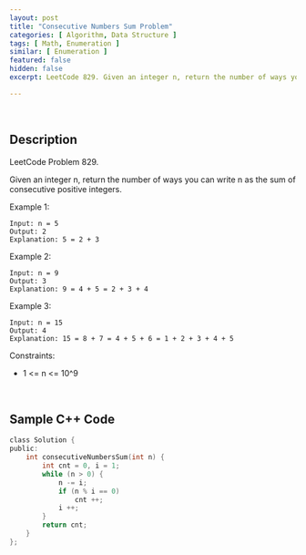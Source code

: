 ```yaml
---
layout: post
title: "Consecutive Numbers Sum Problem"
categories: [ Algorithm, Data Structure ]
tags: [ Math, Enumeration ]
similar: [ Enumeration ]
featured: false
hidden: false
excerpt: LeetCode 829. Given an integer n, return the number of ways you can write n as the sum of consecutive positive integers.

---
```


<br />

## Description

LeetCode Problem 829.

Given an integer n, return the number of ways you can write n as the sum of consecutive positive integers.

Example 1:
```
Input: n = 5
Output: 2
Explanation: 5 = 2 + 3
```

Example 2:
```
Input: n = 9
Output: 3
Explanation: 9 = 4 + 5 = 2 + 3 + 4
```

Example 3:
```
Input: n = 15
Output: 4
Explanation: 15 = 8 + 7 = 4 + 5 + 6 = 1 + 2 + 3 + 4 + 5
```

Constraints:
* 1 <= n <= 10^9

<br />

## Sample C++ Code


```c
class Solution {
public:
    int consecutiveNumbersSum(int n) {
        int cnt = 0, i = 1;
        while (n > 0) {
            n -= i;
            if (n % i == 0)
                cnt ++;
            i ++;
        }
        return cnt;
    }
};
```


